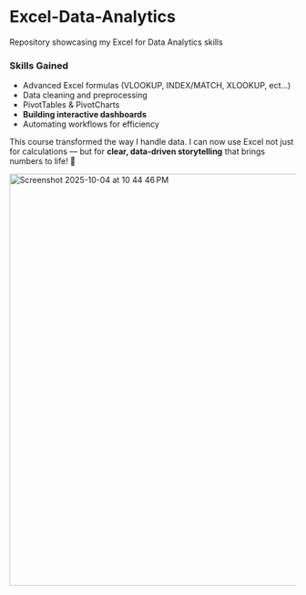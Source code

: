 # Excel-Data-Analytics
Repository showcasing my Excel for Data Analytics skills

### Skills Gained
- Advanced Excel formulas (VLOOKUP, INDEX/MATCH, XLOOKUP, ect...)
- Data cleaning and preprocessing
- PivotTables & PivotCharts
- **Building interactive dashboards**
- Automating workflows for efficiency

This course transformed the way I handle data. I can now use Excel not just for calculations — but for **clear, data-driven storytelling** that brings numbers to life! 🚀

<img width="937" height="723" alt="Screenshot 2025-10-04 at 10 44 46 PM" src="https://github.com/user-attachments/assets/d5d2ac78-3fe8-40ad-872b-36189ca77451" />
